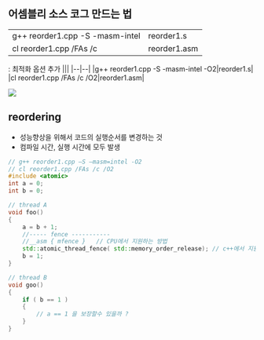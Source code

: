 <style>
r { color: Red }
o { color: Orange }
g { color: Green }
</style>

## 어셈블리 소스 코그 만드는 법
|||
|--|--|
|g++ reorder1.cpp -S -masm-intel|reorder1.s|
|cl reorder1.cpp /FAs /c|reorder1.asm|

: 최적화 옵션 추가
|||
|--|--|
|g++ reorder1.cpp -S -masm-intel -O2|reorder1.s|
|cl reorder1.cpp /FAs /c /O2|reorder1.asm|


![](../img/5-03.reordering.png)

## reordering
- 성능향상을 위해서 코드의 실행순서를 변경하는 것
- 컴파일 시간, 실행 시간에 모두 발생

```c++
// g++ reorder1.cpp –S –masm=intel -O2
// cl reorder1.cpp /FAs /c /O2
#include <atomic>
int a = 0;
int b = 0;

// thread A
void foo()
{
    a = b + 1;
    //----- fence -----------
    //__asm { mfence }   // CPU에서 지원하는 방법
    std::atomic_thread_fence( std::memory_order_release); // c++에서 지원하는 방법
    b = 1;
}

// thread B
void goo()
{
    if ( b == 1 )
    {
        // a == 1 을 보장할수 있을까 ?
    }
}
```